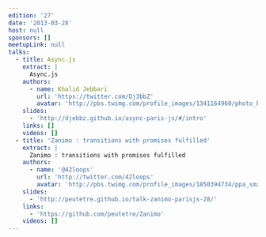 ```yaml
---
edition: '27'
date: '2013-03-28'
host: null
sponsors: []
meetupLink: null
talks:
  - title: Async.js
    extract: |
      Async.js
    authors:
      - name: Khalid Jebbari
        url: 'https://twitter.com/Dj3bbZ'
        avatar: 'http://pbs.twimg.com/profile_images/1341164960/photo_bigger.jpeg'
    slides:
      - 'http://djebbz.github.io/async-paris-js/#/intro'
    links: []
    videos: []
  - title: 'Zanimo : transitions with promises fulfilled'
    extract: |
      Zanimo : transitions with promises fulfilled
    authors:
      - name: '@42loops'
        url: 'http://twitter.com/42loops'
        avatar: 'http://pbs.twimg.com/profile_images/1850394734/ppa_small_bigger.JPG'
    slides:
      - 'http://peutetre.github.io/talk-zanimo-parisjs-28/'
    links:
      - 'https://github.com/peutetre/Zanimo'
    videos: []
---
```


